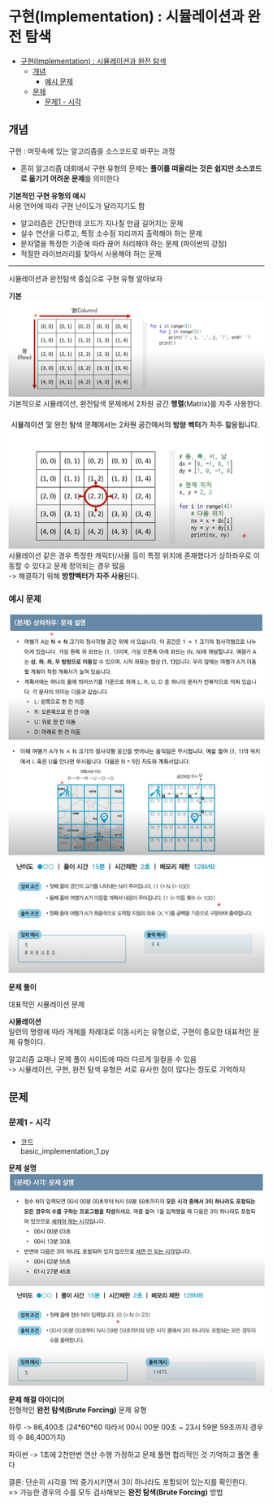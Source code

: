 # 구현(Implementation) : 시뮬레이션과 완전 탐색

- [구현(Implementation) : 시뮬레이션과 완전 탐색](#구현implementation--시뮬레이션과-완전-탐색)
  - [개념](#개념)
    - [예시 문제](#예시-문제)
  - [문제](#문제)
    - [문제1 - 시각](#문제1---시각)

## 개념

구현 : 머릿속에 있는 알고리즘을 소스코드로 바꾸는 과정

- 흔히 알고리즘 대회에서 구현 유형의 문제는 **풀이를 떠올리는 것은 쉽지만 소스코드로 옮기기 어려운 문제**를 의미한다

**기본적인 구현 유형의 예시**  
사용 언어에 따라 구현 난이도가 달라지기도 함

- 알고리즘은 간단한데 코드가 지나칠 만큼 길어지는 문제
- 실수 연산을 다루고, 특정 소수점 자리까지 출력해야 하는 문제
- 문자열을 특정한 기준에 따라 끊어 처리해야 하는 문제 (파이썬의 강점)
- 적절한 라이브러리를 찾아서 사용해야 하는 문제

---

시뮬레이션과 완전탐색 중심으로 구현 유형 알아보자

**기본**  
![2차원 공간:행렬](image/image.png)
기본적으로 시뮬레이션, 완전탐색 문제에서 2차원 공간 **행렬**(Matrix)를 자주 사용한다.

![방향 벡터 이용](image/image-1.png)
시뮬레이션 같은 경우
특정한 캐릭터/사물 등이 특정 위치에 존재했다가 상하좌우로 이동할 수 있다고 문제 정의되는 경우 많음  
-> 해결하기 위해 **방향벡터가 자주 사용**된다.

### 예시 문제

![기본 문제:상하좌우 문제설명](image/image-2.png)![기본 문제:상하좌우 문제설명2](image/image-3.png)![기본 문제:상하좌우 문제 조건](image/image-4.png)

**문제 풀이**

대표적인 시뮬레이션 문제

**시뮬레이션**  
일련의 명령에 따라 개체를 차례대로 이동시키는 유형으로, 구현이 중요한 대표적인 문제 유형이다.

알고리즘 교재나 문제 풀이 사이트에 따라 다르게 일컬을 수 있음  
-> 시뮬레이션, 구현, 완전 탐색 유형은 서로 유사한 점이 많다는 정도로 기억하자

## 문제

### 문제1 - 시각

- 코드  
  basic_implementation_1.py

**문제 설명**
![문제1 - 시각: 문제 설명](image/image-5.png)![문제1 - 시각: 문제 조건](image/image-6.png)

**문제 해결 아이디어**  
전형적인 **완전 탐색(Brute Forcing)** 문제 유형

하루 -> 86,400초 (24\*60\*60 따라서 00시 00분 00초 ~ 23시 59분 59초까지 경우의 수 86,400가지)

파이썬 -> 1초에 2천만번 연산 수행 가정하고 문제 풀면 합리적인 것 기억하고 풀면 좋다

결론: 단순히 시각을 1씩 증가시키면서 3이 하나라도 포함되어 있는지를 확인한다.  
=> 가능한 경우의 수를 모두 검사해보는 **완전 탐색(Brute Forcing)** 방법
